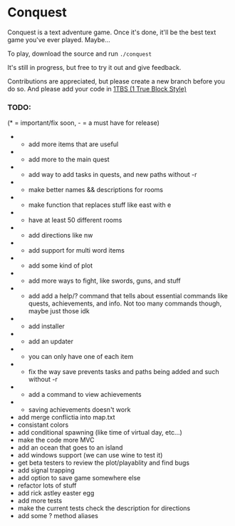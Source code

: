 Conquest
========

Conquest is a text adventure game. Once it's done, it'll be the best text game you've ever played. Maybe...

To play, download the source and run `./conquest`

It's still in progress, but free to try it out and give feedback.

Contributions are appreciated, but please create a new branch before you do so. And please add your code in [1TBS (1 True Block Style)](http://en.wikipedia.org/wiki/1TBS#Variant:_1TBS)

### TODO: 
(* = important/fix soon, - = a must have for release)

* * add more items that are useful
* * add more to the main quest
* * add way to add tasks in quests, and new paths without -r
* - make better names && descriptions for rooms
* - make function that replaces stuff like east with e
* - have at least 50 different rooms
* - add directions like nw
* - add support for multi word items
* - add some kind of plot
* - add more ways to fight, like swords, guns, and stuff
* - add add a help/? command that tells about essential commands like quests,
achievements, and info. Not too many commands though, maybe just those idk
* - add installer
* - add an updater
* - you can only have one of each item
* - fix the way save prevents tasks and paths being added and such without -r
* - add a command to view achievements
* - saving achievements doesn't work
*   add merge conflictia into map.txt
*   consistant colors
*   add conditional spawning (like time of virtual day, etc...)
*   make the code more MVC
*   add an ocean that goes to an island
*   add windows support (we can use wine to test it)
*   get beta testers to review the plot/playablity and find bugs
*   add signal trapping
*   add option to save game somewhere else
*   refactor lots of stuff
*   add rick astley easter egg
*   add more tests
*   make the current tests check the description for directions
*   add some ? method aliases
